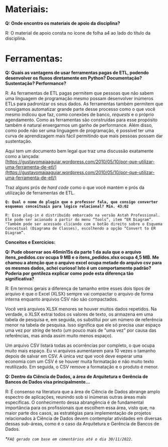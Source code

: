 # **Materiais:**

**Q: Onde encontro os materiais de apoio da disciplina?**

R: O material de apoio consta no ícone de folha a4 ao lado do título da disciplina.

# **Ferramentas:**

**Q: Quais as vantagens de usar ferramentas pagas de ETL, podendo desenvolver os fluxos diretamente em Python? Documentação? Sustentação? Performance?**

R: As ferramentas de ETL pagas permitem que pessoas que não sabem uma linguagem de programação mesmo possam desenvolver inúmeros ETLs para padronizar os seus dados. As ferramentas também permitem que consigamos automatizar grande parte desse processo como o que você mesmo indicou que faz, como conexões de banco, _requests_ e o próprio agendamento. Como as ferramentas são construídas para esse propósito também é natural enxergarmos um ganho de performance. Além disso, como pode não ser uma linguagem de programação, é possível ter uma curva de aprendizagem mais fácil permitindo que mais pessoas possam dar sustentação.

Aqui tem um documento bem legal que traz uma discussão exatamente como a lançada: [https://gustavomaiaaguiar.wordpress.com/2010/05/10/por-que-utilizar-uma-ferramenta-de-etl/](https://gustavomaiaaguiar.wordpress.com/2010/05/10/por-que-utilizar-uma-ferramenta-de-etl/)

Traz alguns prós de _hard code_ como o que você mantém e prós da utilização de ferramentas de ETL.

**`Q: Qual o nome do plugin que o professor fala, que consigo converter esquemas conceituais para lógico relacional? Min. 43:02`**

`R: Esse plug-in é distribuído embarcado na versão Astah Professional. Ele pode ser acionado a partir do menu “Tools”, item “ER Diagram”. "Também pode ser acessado clicando com o botão direito sobre o Esquema Conceitual (Diagrama de Classes), escolhendo a opção “Convert to ER Diagram”.`

**Conceitos e Exercícios:**

**Q: Pude observar aos 46min15s da parte 1 da aula que o arquivo itens\_pedidos.csv ocupa 9 MB e o itens\_pedidos.xlsx ocupa 4,5 MB. Me chamou a atenção que o arquivo excel ocupa metade do arquivo csv para os mesmos dados, achei curioso! Isto é um comportamento padrão? Poderia por gentileza explicar como pode esta diferença tão significativa?**

R: Em termos gerais a diferença de tamanho entre esses dois tipos de arquivo é que o Excel (XLSX) sempre vai compactar o arquivo de forma interna enquanto arquivos CSV não são compactados.

Você verá arquivos XLSX menores se houver muitos dados repetidos. Na verdade, o XLSX extrai todos os valores de texto, os armazena em uma tabela de pesquisa e, em seguida, os substitui por um número de referência menor na tabela de pesquisa. Isso significa que ele só precisa usar espaço uma vez por _string_ de texto (um pouco mais de &quot;uma vez&quot; por causa das referências, mas ainda assim muito menos espaço).

Um arquivo CSV listará todas as ocorrências por completo, o que ocupa muito mais espaço. Eu vi arquivos aumentarem para 10 vezes o tamanho depois de salvar em CSV. A única vez que você deve esperar uma economia com um CSV é se houver muita formatação e não muito texto reutilizado. Em seguida, o CSV remove a formatação e o produto é menor.

**Q: Dentro da Ciência de Dados, a área de Arquitetura e Gerência de Bancos de Dados visa principalmente...**

R: É consenso na literatura que a área de Ciência de Dados abrange amplo espectro de aplicações, reunindo sob si inúmeras outras áreas mais específicas. O conhecimento dessa abrangência é de fundamental importância para os profissionais que escolhem essa área, visto que, na maior parte dos casos, as estratégias para implementação de projetos relacionados à Ciência de Dados devem contemplar atividades em diversas dessas sub-áreas, como é o caso da Arquitetura e Gerência de Bancos de Dados.

_\*`FAQ gerado com base em comentários até o dia 30/11/2022.`_